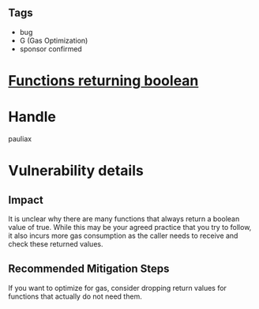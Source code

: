 ## Tags

- bug
- G (Gas Optimization)
- sponsor confirmed

# [Functions returning boolean](https://github.com/code-423n4/2021-09-swivel-findings/issues/149) 

# Handle

pauliax


# Vulnerability details

## Impact
It is unclear why there are many functions that always return a boolean value of true. While this may be your agreed practice that you try to follow, it also incurs more gas consumption as the caller needs to receive and check these returned values.

## Recommended Mitigation Steps
If you want to optimize for gas, consider dropping return values for functions that actually do not need them.

